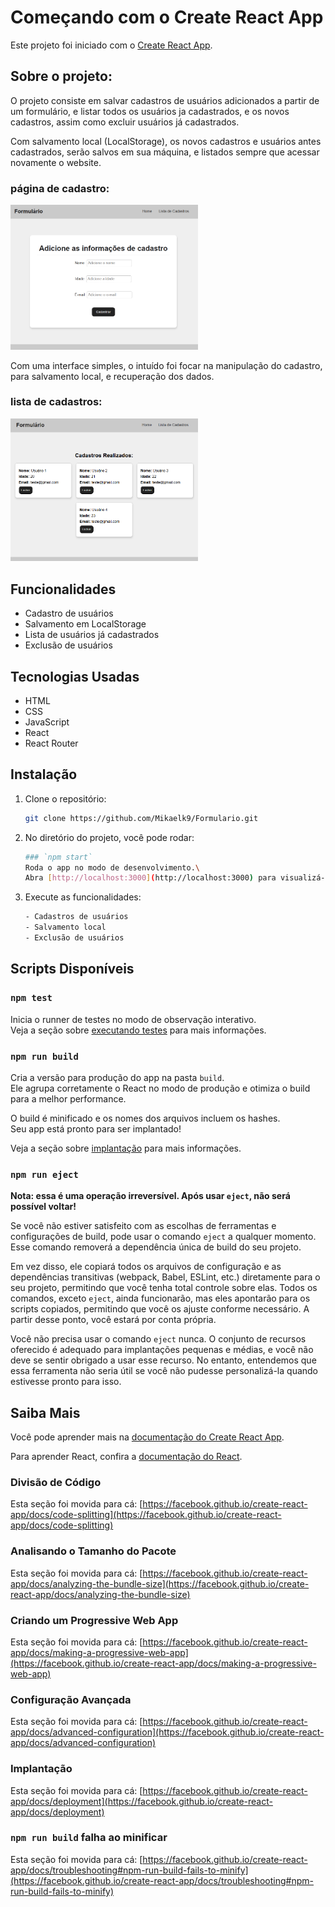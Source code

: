 # Começando com o Create React App

Este projeto foi iniciado com o [Create React App](https://github.com/facebook/create-react-app).

## Sobre o projeto:

O projeto consiste em salvar cadastros de usuários adicionados a partir de um formulário, e listar todos os usuários  ja cadastrados, e os novos cadastros, assim como excluir usuários já cadastrados.

Com salvamento local (LocalStorage), os novos cadastros e usuários antes cadastrados, serão salvos em sua máquina, e listados sempre que acessar novamente o website.

### página de cadastro:
<img src="./src/img/fotoform.png" alt="Texto alternativo" width="300" />

Com uma interface simples, o intuído foi focar na manipulação do cadastro, para salvamento local, e recuperação dos dados.

### lista de cadastros:
<img src="./src/img/fotolistform.png" alt="Texto alternativo" width="300" />

## Funcionalidades
- Cadastro de usuários
- Salvamento em LocalStorage
- Lista de usuários já cadastrados
- Exclusão de usuários


## Tecnologias Usadas
- HTML
- CSS
- JavaScript
- React
- React Router

## Instalação
1. Clone o repositório:
   ```bash
   git clone https://github.com/Mikaelk9/Formulario.git 
   ```
2. No diretório do projeto, você pode rodar:
   ```bash
   ### `npm start`
   Roda o app no modo de desenvolvimento.\
   Abra [http://localhost:3000](http://localhost:3000) para visualizá-lo no seu navegador.
   ```
3. Execute as funcionalidades:
   ```bash
   - Cadastros de usuários
   - Salvamento local 
   - Exclusão de usuários
   ```


## Scripts Disponíveis

### `npm test`

Inicia o runner de testes no modo de observação interativo.\
Veja a seção sobre [executando testes](https://facebook.github.io/create-react-app/docs/running-tests) para mais informações.

### `npm run build`

Cria a versão para produção do app na pasta `build`.\
Ele agrupa corretamente o React no modo de produção e otimiza o build para a melhor performance.

O build é minificado e os nomes dos arquivos incluem os hashes.\
Seu app está pronto para ser implantado!

Veja a seção sobre [implantação](https://facebook.github.io/create-react-app/docs/deployment) para mais informações.

### `npm run eject`

**Nota: essa é uma operação irreversível. Após usar `eject`, não será possível voltar!**

Se você não estiver satisfeito com as escolhas de ferramentas e configurações de build, pode usar o comando `eject` a qualquer momento. Esse comando removerá a dependência única de build do seu projeto.

Em vez disso, ele copiará todos os arquivos de configuração e as dependências transitivas (webpack, Babel, ESLint, etc.) diretamente para o seu projeto, permitindo que você tenha total controle sobre elas. Todos os comandos, exceto `eject`, ainda funcionarão, mas eles apontarão para os scripts copiados, permitindo que você os ajuste conforme necessário. A partir desse ponto, você estará por conta própria.

Você não precisa usar o comando `eject` nunca. O conjunto de recursos oferecido é adequado para implantações pequenas e médias, e você não deve se sentir obrigado a usar esse recurso. No entanto, entendemos que essa ferramenta não seria útil se você não pudesse personalizá-la quando estivesse pronto para isso.

## Saiba Mais

Você pode aprender mais na [documentação do Create React App](https://facebook.github.io/create-react-app/docs/getting-started).

Para aprender React, confira a [documentação do React](https://reactjs.org/).

### Divisão de Código

Esta seção foi movida para cá: [https://facebook.github.io/create-react-app/docs/code-splitting](https://facebook.github.io/create-react-app/docs/code-splitting)

### Analisando o Tamanho do Pacote

Esta seção foi movida para cá: [https://facebook.github.io/create-react-app/docs/analyzing-the-bundle-size](https://facebook.github.io/create-react-app/docs/analyzing-the-bundle-size)

### Criando um Progressive Web App

Esta seção foi movida para cá: [https://facebook.github.io/create-react-app/docs/making-a-progressive-web-app](https://facebook.github.io/create-react-app/docs/making-a-progressive-web-app)

### Configuração Avançada

Esta seção foi movida para cá: [https://facebook.github.io/create-react-app/docs/advanced-configuration](https://facebook.github.io/create-react-app/docs/advanced-configuration)

### Implantação

Esta seção foi movida para cá: [https://facebook.github.io/create-react-app/docs/deployment](https://facebook.github.io/create-react-app/docs/deployment)

### `npm run build` falha ao minificar

Esta seção foi movida para cá: [https://facebook.github.io/create-react-app/docs/troubleshooting#npm-run-build-fails-to-minify](https://facebook.github.io/create-react-app/docs/troubleshooting#npm-run-build-fails-to-minify)
